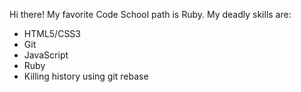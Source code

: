 Hi there!
My favorite Code School path is Ruby.
My deadly skills are:
  * HTML5/CSS3 
  * Git 
  * JavaScript
  * Ruby
  * Killing history using git rebase
